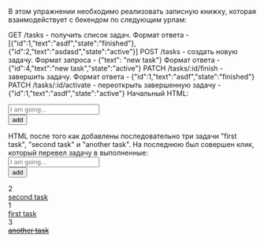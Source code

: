 В этом упражнении необходимо реализовать записную книжку, которая взаимодействует с бекендом по следующим урлам:

GET /tasks - получить список задач.
Формат ответа - [{"id":1,"text":"asdf","state":"finished"},{"id":2,"text":"asdasd","state":"active"}]
POST /tasks - создать новую задачу.
Формат запроса - {"text": "new task"}
Формат ответа - {"id":4,"text":"new task","state":"active"}
PATCH /tasks/:id/finish - завершить задачу.
Формат ответа - {"id":1,"text":"asdf","state":"finished"}
PATCH /tasks/:id/activate - переоткрыть завершенную задачу - {"id":1,"text":"asdf","state":"active"}
Начальный HTML:

<div>
  <div class="mb-3">
    <form class="todo-form form-inline mx-3">
      <div class="form-group">
        <input type="text" value="" required="" class="form-control mr-3" placeholder="I am going...">
      </div>
      <button type="submit" class="btn btn-primary">add</button>
    </form>
  </div>
</div>
HTML после того как добавлены последовательно три задачи "first task", "second task" и "another task". На последнюю был совершен клик, который перевел задачу в выполненные:

<div>
  <div class="mb-3">
    <form class="todo-form form-inline mx-3">
      <div class="form-group">
        <input type="text" value="" required="" class="form-control mr-3" placeholder="I am going...">
      </div>
      <button type="submit" class="btn btn-primary">add</button>
    </form>
  </div>
  <div class="todo-active-tasks">
    <div class="row">
      <div class="col-1">2</div>
      <div class="col">
        <a href="#" class="todo-task">second task</a>
      </div>
    </div>
    <div class="row">
      <div class="col-1">1</div>
      <div class="col">
        <a href="#" class="todo-task">first task</a>
      </div>
    </div>
  </div>
  <div class="todo-finished-tasks">
    <div class="row">
      <div class="col-1">3</div>
      <div class="col">
        <s><a href="#" class="todo-task">another task</a></s>
      </div>
    </div>
  </div>
</div>